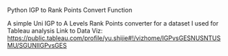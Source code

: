 Python IGP to Rank Points Convert Function

A simple Uni IGP to A Levels Rank Points converter for a dataset I used for Tableau analysis
Link to Data Viz: https://public.tableau.com/profile/yu.shijie#!/vizhome/IGPvsGESNUSNTUSMU/SGUNIIGPvsGES